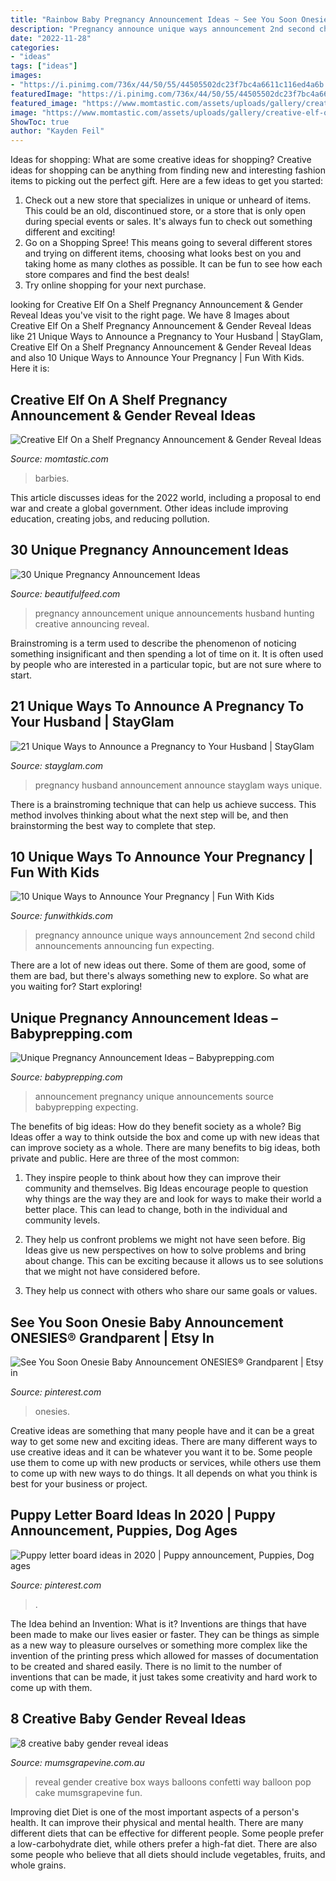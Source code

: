 ```yaml
---
title: "Rainbow Baby Pregnancy Announcement Ideas ~ See You Soon Onesie Baby Announcement Onesies® Grandparent"
description: "Pregnancy announce unique ways announcement 2nd second child announcements announcing fun expecting"
date: "2022-11-28"
categories:
- "ideas"
tags: ["ideas"]
images:
- "https://i.pinimg.com/736x/44/50/55/44505502dc23f7bc4a6611c116ed4a6b.jpg"
featuredImage: "https://i.pinimg.com/736x/44/50/55/44505502dc23f7bc4a6611c116ed4a6b.jpg"
featured_image: "https://www.momtastic.com/assets/uploads/gallery/creative-elf-on-a-shelf-pregnancy-announcement-gender-reveal-ideas/barbies-having-babies.jpg"
image: "https://www.momtastic.com/assets/uploads/gallery/creative-elf-on-a-shelf-pregnancy-announcement-gender-reveal-ideas/barbies-having-babies.jpg"
ShowToc: true
author: "Kayden Feil"
---
```



Ideas for shopping: What are some creative ideas for shopping?
Creative ideas for shopping can be anything from finding new and interesting fashion items to picking out the perfect gift. Here are a few ideas to get you started: 
1. Check out a new store that specializes in unique or unheard of items. This could be an old, discontinued store, or a store that is only open during special events or sales. It's always fun to check out something different and exciting! 
2. Go on a Shopping Spree! This means going to several different stores and trying on different items, choosing what looks best on you and taking home as many clothes as possible. It can be fun to see how each store compares and find the best deals! 
3. Try online shopping for your next purchase.

	

		
looking for Creative Elf On a Shelf Pregnancy Announcement &amp; Gender Reveal Ideas you've visit to the right page. We have 8 Images about Creative Elf On a Shelf Pregnancy Announcement &amp; Gender Reveal Ideas like 21 Unique Ways to Announce a Pregnancy to Your Husband | StayGlam, Creative Elf On a Shelf Pregnancy Announcement &amp; Gender Reveal Ideas and also 10 Unique Ways to Announce Your Pregnancy | Fun With Kids. Here it is:
		
    
## Creative Elf On A Shelf Pregnancy Announcement &amp; Gender Reveal Ideas

<img loading=lazy src="https://www.momtastic.com/assets/uploads/gallery/creative-elf-on-a-shelf-pregnancy-announcement-gender-reveal-ideas/barbies-having-babies.jpg" onerror="this.onerror=null;this.src='https://tse2.mm.bing.net/th?id=OIP.Or5Gtx-28gN67-4VNV9WQgHaFa&amp;pid=15.1';" alt="Creative Elf On a Shelf Pregnancy Announcement &amp; Gender Reveal Ideas">

_Source: momtastic.com_

>barbies. 

	

This article discusses ideas for the 2022 world, including a proposal to end war and create a global government. Other ideas include improving education, creating jobs, and reducing pollution.

    
## 30 Unique Pregnancy Announcement Ideas

<img loading=lazy src="http://www.beautifulfeed.com/wp-content/uploads/2017/04/Unique-Pregnancy-Announcement-Ideas-4.jpg" onerror="this.onerror=null;this.src='https://tse1.mm.bing.net/th?id=OIP.bk_3zllC_P0zzzFDLeJYoQHaLH&amp;pid=15.1';" alt="30 Unique Pregnancy Announcement Ideas">

_Source: beautifulfeed.com_

>pregnancy announcement unique announcements husband hunting creative announcing reveal. 

	

Brainstroming is a term used to describe the phenomenon of noticing something insignificant and then spending a lot of time on it. It is often used by people who are interested in a particular topic, but are not sure where to start.

    
## 21 Unique Ways To Announce A Pregnancy To Your Husband | StayGlam

<img loading=lazy src="https://stayglam.com/wp-content/uploads/2019/11/Pregnancy-Announcement-to-Husband.jpg" onerror="this.onerror=null;this.src='https://tse2.mm.bing.net/th?id=OIP.n3NlLNrbzTdbOyHkPwrHGAHaEf&amp;pid=15.1';" alt="21 Unique Ways to Announce a Pregnancy to Your Husband | StayGlam">

_Source: stayglam.com_

>pregnancy husband announcement announce stayglam ways unique. 

	

There is a brainstroming technique that can help us achieve success. This method involves thinking about what the next step will be, and then brainstorming the best way to complete that step.

    
## 10 Unique Ways To Announce Your Pregnancy | Fun With Kids

<img loading=lazy src="https://funwithkids.com/wp-content/uploads/2015/01/19-Announcing-Your-Second-Child.jpg" onerror="this.onerror=null;this.src='https://tse2.mm.bing.net/th?id=OIP.PsBtqoogHuOMqrEWnIyoHAAAAA&amp;pid=15.1';" alt="10 Unique Ways to Announce Your Pregnancy | Fun With Kids">

_Source: funwithkids.com_

>pregnancy announce unique ways announcement 2nd second child announcements announcing fun expecting. 

	

There are a lot of new ideas out there. Some of them are good, some of them are bad, but there's always something new to explore. So what are you waiting for? Start exploring!

    
## Unique Pregnancy Announcement Ideas – Babyprepping.com

<img loading=lazy src="https://www.babyprepping.com/wp-content/uploads/2018/01/91090c9ba1d511f76cc1ab8a515ac9fe.jpg" onerror="this.onerror=null;this.src='https://tse2.mm.bing.net/th?id=OIP.naf_Y3BO1zDZwGrYljFqKwHaIJ&amp;pid=15.1';" alt="Unique Pregnancy Announcement Ideas – Babyprepping.com">

_Source: babyprepping.com_

>announcement pregnancy unique announcements source babyprepping expecting. 

	

The benefits of big ideas: How do they benefit society as a whole?
Big Ideas offer a way to think outside the box and come up with new ideas that can improve society as a whole. There are many benefits to big ideas, both private and public. Here are three of the most common: 
1) They inspire people to think about how they can improve their community and themselves. Big Ideas encourage people to question why things are the way they are and look for ways to make their world a better place. This can lead to change, both in the individual and community levels.

2) They help us confront problems we might not have seen before. Big Ideas give us new perspectives on how to solve problems and bring about change. This can be exciting because it allows us to see solutions that we might not have considered before.

3) They help us connect with others who share our same goals or values.

    
## See You Soon Onesie Baby Announcement ONESIES® Grandparent | Etsy In

<img loading=lazy src="https://i.pinimg.com/736x/c4/6d/60/c46d606cfd72c3020c677cb723d93fdf.jpg" onerror="this.onerror=null;this.src='https://tse3.mm.bing.net/th?id=OIP.hnsMUY61yGeuVv86dUjZYwHaF7&amp;pid=15.1';" alt="See You Soon Onesie Baby Announcement ONESIES® Grandparent | Etsy in">

_Source: pinterest.com_

>onesies. 

	

Creative ideas are something that many people have and it can be a great way to get some new and exciting ideas. There are many different ways to use creative ideas and it can be whatever you want it to be. Some people use them to come up with new products or services, while others use them to come up with new ways to do things. It all depends on what you think is best for your business or project.

    
## Puppy Letter Board Ideas In 2020 | Puppy Announcement, Puppies, Dog Ages

<img loading=lazy src="https://i.pinimg.com/736x/44/50/55/44505502dc23f7bc4a6611c116ed4a6b.jpg" onerror="this.onerror=null;this.src='https://tse3.mm.bing.net/th?id=OIP.THTF8Or4t3OK5HUhHU3JAgHaJQ&amp;pid=15.1';" alt="Puppy letter board ideas in 2020 | Puppy announcement, Puppies, Dog ages">

_Source: pinterest.com_

>. 

	

The Idea behind an Invention: What is it?
Inventions are things that have been made to make our lives easier or faster. They can be things as simple as a new way to pleasure ourselves or something more complex like the invention of the printing press which allowed for masses of documentation to be created and shared easily. There is no limit to the number of inventions that can be made, it just takes some creativity and hard work to come up with them.

    
## 8 Creative Baby Gender Reveal Ideas

<img loading=lazy src="https://mumsgrapevine.com.au/site/wp-content/uploads/2015/03/GenderRevealBox.jpg" onerror="this.onerror=null;this.src='https://tse3.mm.bing.net/th?id=OIP.bHFcl9MqrfbHQooZWvuYhgHaKj&amp;pid=15.1';" alt="8 creative baby gender reveal ideas">

_Source: mumsgrapevine.com.au_

>reveal gender creative box ways balloons confetti way balloon pop cake mumsgrapevine fun. 

	

Improving diet
Diet is one of the most important aspects of a person's health. It can improve their physical and mental health. There are many different diets that can be effective for different people. Some people prefer a low-carbohydrate diet, while others prefer a high-fat diet. There are also some people who believe that all diets should include vegetables, fruits, and whole grains.

